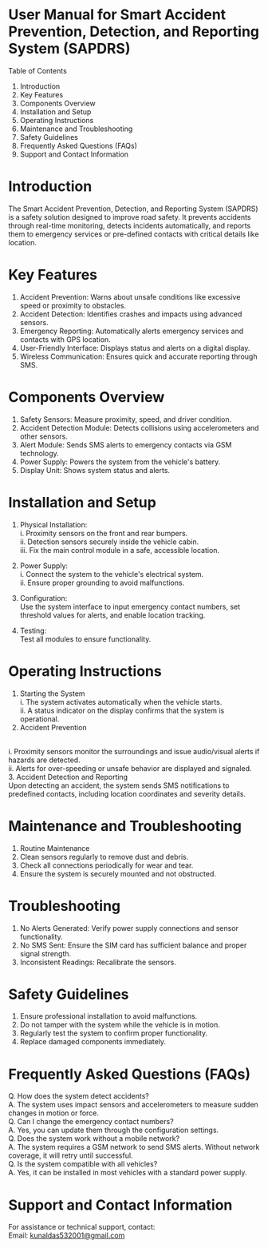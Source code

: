 # User Manual for Smart Accident Prevention, Detection, and Reporting System (SAPDRS)
Table of Contents
1. Introduction
2. Key Features
3. Components Overview
4. Installation and Setup
5. Operating Instructions
6. Maintenance and Troubleshooting
7. Safety Guidelines
8. Frequently Asked Questions (FAQs)
9. Support and Contact Information
    
# Introduction
The Smart Accident Prevention, Detection, and Reporting System (SAPDRS) is a safety solution designed to improve road safety. It prevents accidents through real-time monitoring, detects incidents automatically, and reports them to emergency services or pre-defined contacts with critical details like location.

# Key Features
  1. Accident Prevention: Warns about unsafe conditions like excessive speed or proximity to obstacles.
  2. Accident Detection: Identifies crashes and impacts using advanced sensors.
  3. Emergency Reporting: Automatically alerts emergency services and contacts with GPS location.
  4. User-Friendly Interface: Displays status and alerts on a digital display.
  5. Wireless Communication: Ensures quick and accurate reporting through SMS.
  
# Components Overview
  1. Safety Sensors: Measure proximity, speed, and driver condition.
  2. Accident Detection Module: Detects collisions using accelerometers and other sensors.
  3. Alert Module: Sends SMS alerts to emergency contacts via GSM technology.
  4. Power Supply: Powers the system from the vehicle's battery.
  5. Display Unit: Shows system status and alerts.

# Installation and Setup
  1. Physical Installation:
     <br>
     i. Proximity sensors on the front and rear bumpers.
     <br>
     ii. Detection sensors securely inside the vehicle cabin.
     <br>
     iii. Fix the main control module in a safe, accessible location.

3. Power Supply:
   <br>
    i. Connect the system to the vehicle's electrical system.
   <br>
    ii. Ensure proper grounding to avoid malfunctions.

5. Configuration:
   <br>
    Use the system interface to input emergency contact numbers, set threshold values for alerts, and enable location tracking.

6. Testing:
   <br>
   Test all modules to ensure functionality.

# Operating Instructions
  1. Starting the System
     <br>
      i. The system activates automatically when the vehicle starts.
     <br>
      ii. A status indicator on the display confirms that the system is operational.
     <br>
  2. Accident Prevention
<br>
        i. Proximity sensors monitor the surroundings and issue audio/visual alerts if hazards are detected.
     <br>
        ii. Alerts for over-speeding or unsafe behavior are displayed and signaled.
     <br>
  3. Accident Detection and Reporting
<br>
     Upon detecting an accident, the system sends SMS notifications to predefined contacts, including location coordinates and severity details.

# Maintenance and Troubleshooting
1. Routine Maintenance
2. Clean sensors regularly to remove dust and debris.
3. Check all connections periodically for wear and tear.
4. Ensure the system is securely mounted and not obstructed.

# Troubleshooting
1. No Alerts Generated: Verify power supply connections and sensor functionality.
2. No SMS Sent: Ensure the SIM card has sufficient balance and proper signal strength.
3. Inconsistent Readings: Recalibrate the sensors.

# Safety Guidelines
1. Ensure professional installation to avoid malfunctions.
2. Do not tamper with the system while the vehicle is in motion.
3. Regularly test the system to confirm proper functionality.
4. Replace damaged components immediately.

# Frequently Asked Questions (FAQs)
Q. How does the system detect accidents?
<br>
A. The system uses impact sensors and accelerometers to measure sudden changes in motion or
force.
<br>
Q. Can I change the emergency contact numbers?
<br>
A. Yes, you can update them through the configuration settings.
<br>
Q. Does the system work without a mobile network?
<br>
A. The system requires a GSM network to send SMS alerts. Without network coverage, it will retry
until successful.
<br>
Q. Is the system compatible with all vehicles?
<br>
A. Yes, it can be installed in most vehicles with a standard power supply.

# Support and Contact Information
For assistance or technical support, contact:
<br>
Email: kunaldas532001@gmail.com
